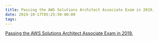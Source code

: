 ```yaml
---
title: Passing the AWS Solutions Architect Associate Exam in 2019.
date: 2019-10-17T05:25:50-00:00
tags:
---
```


[Passing the AWS Solutions Architect Associate Exam in 2019.](https://blog.usejournal.com/passing-the-aws-solutions-architect-associate-exam-in-2019-81fccb7caebd)
